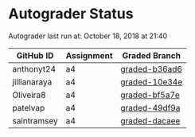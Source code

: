 # Autograder Status
Autograder last run at: October 18, 2018 at 21:40

| GitHub ID | Assignment | Graded Branch |
|-----------|------------|---------------|
| anthonyt24 | a4 | [graded-b36ad6](https://github.com/Fall2018COMP401-001/a4-anthonyt24/tree/graded-b36ad6) | 
| jillianaraya | a4 | [graded-10e34e](https://github.com/Fall2018COMP401-001/a4-jillianaraya/tree/graded-10e34e) | 
| Oliveira8 | a4 | [graded-bf5a7e](https://github.com/Fall2018COMP401-001/a4-Oliveira8/tree/graded-bf5a7e) | 
| patelvap | a4 | [graded-49df9a](https://github.com/Fall2018COMP401-001/a4-patelvap/tree/graded-49df9a) | 
| saintramsey | a4 | [graded-dacaee](https://github.com/Fall2018COMP401-001/a4-saintramsey/tree/graded-dacaee) | 
